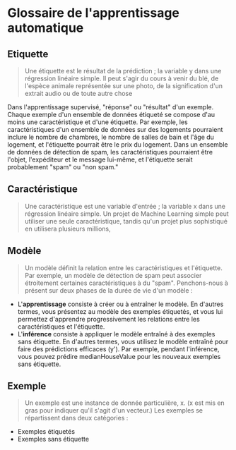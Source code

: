 # Glossaire de l'apprentissage automatique

## Etiquette
> Une étiquette est le résultat de la prédiction ; la variable y dans une régression linéaire simple. Il peut s'agir du cours à venir du blé, de l'espèce animale représentée sur une photo, de la signification d'un extrait audio ou de toute autre chose

Dans l'apprentissage supervisé, "réponse" ou "résultat" d'un exemple. Chaque exemple d'un ensemble de données étiqueté se compose d'au moins une caractéristique et d'une étiquette. Par exemple, les caractéristiques d'un ensemble de données sur des logements pourraient inclure le nombre de chambres, le nombre de salles de bain et l'âge du logement, et l'étiquette pourrait être le prix du logement. Dans un ensemble de données de détection de spam, les caractéristiques pourraient être l'objet, l'expéditeur et le message lui-même, et l'étiquette serait probablement "spam" ou "non spam."

## Caractéristique
> Une caractéristique est une variable d'entrée ; la variable x dans une régression linéaire simple. Un projet de Machine Learning simple peut utiliser une seule caractéristique, tandis qu'un projet plus sophistiqué en utilisera plusieurs millions,

## Modèle
> Un modèle définit la relation entre les caractéristiques et l'étiquette. Par exemple, un modèle de détection de spam peut associer étroitement certaines caractéristiques à du "spam". Penchons-nous à présent sur deux phases de la durée de vie d'un modèle :

* L'**apprentissage** consiste à créer ou à entraîner le modèle. En d'autres termes, vous présentez au modèle des exemples étiquetés, et vous lui permettez d'apprendre progressivement les relations entre les caractéristiques et l'étiquette.
* L'**inférence** consiste à appliquer le modèle entraîné à des exemples sans étiquette. En d'autres termes, vous utilisez le modèle entraîné pour faire des prédictions efficaces (y'). Par exemple, pendant l'inférence, vous pouvez prédire medianHouseValue pour les nouveaux exemples sans étiquette.

## Exemple
> Un exemple est une instance de donnée particulière, x. (x est mis en gras pour indiquer qu'il s'agit d'un vecteur.) Les exemples se répartissent dans deux catégories :

* Exemples étiquetés
* Exemples sans étiquette
